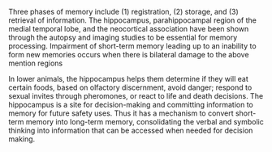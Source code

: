 Three phases of memory include (1) registration, (2) storage, and (3) retrieval of information. The hippocampus, parahippocampal region of the medial temporal lobe, and the neocortical association have been shown through the autopsy and imaging studies to be essential for memory processing. Impairment of short-term memory leading up to an inability to form new memories occurs when there is bilateral damage to the above mention regions

In lower animals, the hippocampus helps them determine if they will eat certain foods, based on olfactory discernment, avoid danger; respond to sexual invites through pheromones, or react to life and death decisions. The hippocampus is a site for decision-making and committing information to memory for future safety uses. Thus it has a mechanism to convert short-term memory into long-term memory, consolidating the verbal and symbolic thinking into information that can be accessed when needed for decision making.